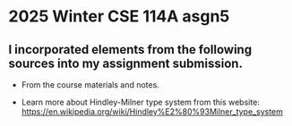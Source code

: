 # 2025 Winter CSE 114A asgn5

## I incorporated elements from the following sources into my assignment submission.

* From the course materials and notes.
- Learn more about Hindley-Milner type system from this website: https://en.wikipedia.org/wiki/Hindley%E2%80%93Milner_type_system


